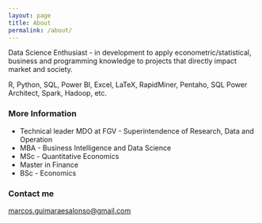 ```yaml
---
layout: page
title: About
permalink: /about/
---
```

Data Science Enthusiast - in development to apply econometric/statistical, business and programming knowledge to projects that directly impact market and society.

R, Python, SQL, Power BI, Excel, LaTeX, RapidMiner, Pentaho, SQL Power Architect, Spark, Hadoop, etc.

### More Information

- Technical leader MDO at FGV - Superintendence of Research, Data and Operation
- MBA - Business Intelligence and Data Science
- MSc - Quantitative Economics
- Master in Finance
- BSc - Economics

### Contact me

[marcos.guimaraesalonso@gmail.com](mailto:marcos.guimaraesalonso@gmail.com)
